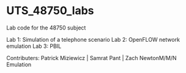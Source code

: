 # UTS_48750_labs
Lab code for the 48750 subject

Lab 1: Simulation of a telephone scenario
Lab 2: OpenFLOW network emulation
Lab 3: PBIL


Contributers: Patrick Miziewicz | Samrat Pant | Zach NewtonM/M/N Emulation

